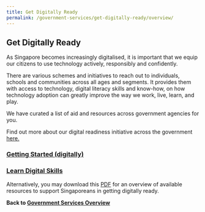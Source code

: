 ```yaml
---
title: Get Digitally Ready
permalink: /government-services/get-digitally-ready/overview/
---
```


## Get Digitally Ready

As Singapore becomes increasingly digitalised, it is important that we equip our citizens to use technology actively, responsibly and confidently.

There are various schemes and initiatives to reach out to individuals, schools and communities across all ages and segments. It provides them with access to technology, digital literacy skills and know-how, on how technology adoption can greatly improve the way we work, live, learn, and play.

We have curated a list of aid and resources across government agencies for you.

Find out more about our digital readiness initiative across the government <a href="https://www.mci.gov.sg/en/portfolios/digital-readiness/get-digitally-ready" target="_blank">here.</a>

### [Getting Started (digitally)](/government-services/get-digitally-ready/digital-access/)

### [Learn Digital Skills](/government-services/get-digitally-ready/learn-skills/)

Alternatively, you may download this <a href="https://www.mci.gov.sg/-/media/mcicorp/doc/digital-readiness/mci-digital-readiness-bookletfa060518-9-jan-2019.ashx" target="_blank">PDF</a> for an overview of available resources to support Singaporeans in getting digitally ready.

**Back to [Government Services Overview](/government-services/overview/)**